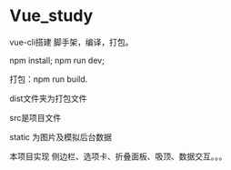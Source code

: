 # Vue_study

vue-cli搭建 脚手架，编译，打包。

npm install;
npm run dev;

打包：npm run build.

dist文件夹为打包文件

src是项目文件

static 为图片及模拟后台数据

本项目实现 侧边栏、选项卡、折叠面板、吸顶、数据交互。。。
